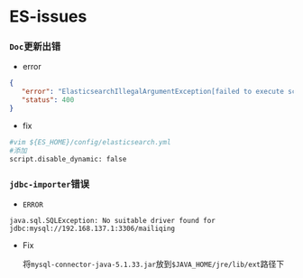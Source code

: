 # ES-issues

### `Doc`更新出错
+ error
```json
{
   "error": "ElasticsearchIllegalArgumentException[failed to execute script]; nested: ScriptException[scripts of type [inline], operation [update] and lang [groovy] are disabled]; ",
   "status": 400
}
```
+ fix
```bash
#vim ${ES_HOME}/config/elasticsearch.yml
#添加
script.disable_dynamic: false
```

### `jdbc-importer`错误
+ `ERROR`
```
java.sql.SQLException: No suitable driver found for jdbc:mysql://192.168.137.1:3306/mailiqing
```
+ Fix

    将`mysql-connector-java-5.1.33.jar`放到`$JAVA_HOME/jre/lib/ext`路径下